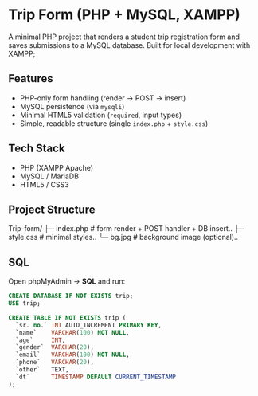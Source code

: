 # Trip Form (PHP + MySQL, XAMPP)

A minimal PHP project that renders a student trip registration form and saves submissions to a MySQL database. Built for local development with XAMPP;

## Features
- PHP-only form handling (render → POST → insert)
- MySQL persistence (via `mysqli`)
- Minimal HTML5 validation (`required`, input types)
- Simple, readable structure (single `index.php` + `style.css`)

## Tech Stack
- PHP (XAMPP Apache)
- MySQL / MariaDB
- HTML5 / CSS3

## Project Structure

Trip-form/
├─ index.php         # form render + POST handler + DB insert..
├─ style.css         # minimal styles..
└─ bg.jpg            # background image (optional)..


## SQL 
Open phpMyAdmin → **SQL** and run:
```sql
CREATE DATABASE IF NOT EXISTS trip;
USE trip;

CREATE TABLE IF NOT EXISTS trip (
  `sr. no.` INT AUTO_INCREMENT PRIMARY KEY,
  `name`    VARCHAR(100) NOT NULL,
  `age`     INT,
  `gender`  VARCHAR(20),
  `email`   VARCHAR(100) NOT NULL,
  `phone`   VARCHAR(20),
  `other`   TEXT,
  `dt`      TIMESTAMP DEFAULT CURRENT_TIMESTAMP
);

